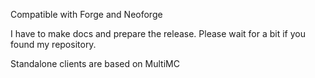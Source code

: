 Compatible with Forge and Neoforge

I have to make docs and prepare the release. Please wait for a bit if you found my repository.

Standalone clients are based on MultiMC
